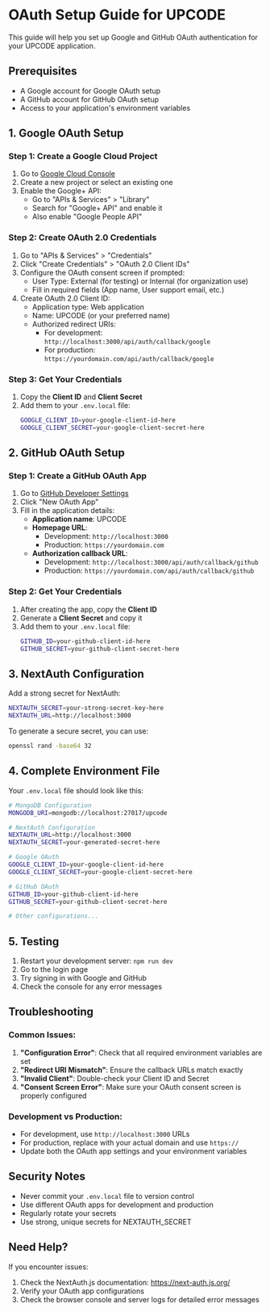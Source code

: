 # OAuth Setup Guide for UPCODE

This guide will help you set up Google and GitHub OAuth authentication for your UPCODE application.

## Prerequisites

- A Google account for Google OAuth setup
- A GitHub account for GitHub OAuth setup
- Access to your application's environment variables

## 1. Google OAuth Setup

### Step 1: Create a Google Cloud Project

1. Go to [Google Cloud Console](https://console.cloud.google.com/)
2. Create a new project or select an existing one
3. Enable the Google+ API:
   - Go to "APIs & Services" > "Library"
   - Search for "Google+ API" and enable it
   - Also enable "Google People API"

### Step 2: Create OAuth 2.0 Credentials

1. Go to "APIs & Services" > "Credentials"
2. Click "Create Credentials" > "OAuth 2.0 Client IDs"
3. Configure the OAuth consent screen if prompted:
   - User Type: External (for testing) or Internal (for organization use)
   - Fill in required fields (App name, User support email, etc.)
4. Create OAuth 2.0 Client ID:
   - Application type: Web application
   - Name: UPCODE (or your preferred name)
   - Authorized redirect URIs:
     - For development: `http://localhost:3000/api/auth/callback/google`
     - For production: `https://yourdomain.com/api/auth/callback/google`

### Step 3: Get Your Credentials

1. Copy the **Client ID** and **Client Secret**
2. Add them to your `.env.local` file:
   ```bash
   GOOGLE_CLIENT_ID=your-google-client-id-here
   GOOGLE_CLIENT_SECRET=your-google-client-secret-here
   ```

## 2. GitHub OAuth Setup

### Step 1: Create a GitHub OAuth App

1. Go to [GitHub Developer Settings](https://github.com/settings/developers)
2. Click "New OAuth App"
3. Fill in the application details:
   - **Application name**: UPCODE
   - **Homepage URL**: 
     - Development: `http://localhost:3000`
     - Production: `https://yourdomain.com`
   - **Authorization callback URL**:
     - Development: `http://localhost:3000/api/auth/callback/github`
     - Production: `https://yourdomain.com/api/auth/callback/github`

### Step 2: Get Your Credentials

1. After creating the app, copy the **Client ID**
2. Generate a **Client Secret** and copy it
3. Add them to your `.env.local` file:
   ```bash
   GITHUB_ID=your-github-client-id-here
   GITHUB_SECRET=your-github-client-secret-here
   ```

## 3. NextAuth Configuration

Add a strong secret for NextAuth:

```bash
NEXTAUTH_SECRET=your-strong-secret-key-here
NEXTAUTH_URL=http://localhost:3000
```

To generate a secure secret, you can use:
```bash
openssl rand -base64 32
```

## 4. Complete Environment File

Your `.env.local` file should look like this:

```bash
# MongoDB Configuration
MONGODB_URI=mongodb://localhost:27017/upcode

# NextAuth Configuration
NEXTAUTH_URL=http://localhost:3000
NEXTAUTH_SECRET=your-generated-secret-here

# Google OAuth
GOOGLE_CLIENT_ID=your-google-client-id-here
GOOGLE_CLIENT_SECRET=your-google-client-secret-here

# GitHub OAuth
GITHUB_ID=your-github-client-id-here
GITHUB_SECRET=your-github-client-secret-here

# Other configurations...
```

## 5. Testing

1. Restart your development server: `npm run dev`
2. Go to the login page
3. Try signing in with Google and GitHub
4. Check the console for any error messages

## Troubleshooting

### Common Issues:

1. **"Configuration Error"**: Check that all required environment variables are set
2. **"Redirect URI Mismatch"**: Ensure the callback URLs match exactly
3. **"Invalid Client"**: Double-check your Client ID and Secret
4. **"Consent Screen Error"**: Make sure your OAuth consent screen is properly configured

### Development vs Production:

- For development, use `http://localhost:3000` URLs
- For production, replace with your actual domain and use `https://`
- Update both the OAuth app settings and your environment variables

## Security Notes

- Never commit your `.env.local` file to version control
- Use different OAuth apps for development and production
- Regularly rotate your secrets
- Use strong, unique secrets for NEXTAUTH_SECRET

## Need Help?

If you encounter issues:
1. Check the NextAuth.js documentation: https://next-auth.js.org/
2. Verify your OAuth app configurations
3. Check the browser console and server logs for detailed error messages

